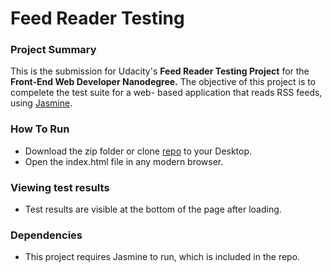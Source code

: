 # Feed Reader Testing

### Project Summary

This is the submission for Udacity's **Feed Reader Testing Project** for the **Front-End Web Developer Nanodegree.** The objective of this project is to compelete the test suite for a web- based application that reads RSS feeds, using [Jasmine](http://jasmine.github.io/).

### How To Run

* Download the zip folder or clone [repo](https://github.com/kinjalparmar/feed_reader) to your Desktop.
* Open the index.html file in any modern browser.

### Viewing test results
* Test results are visible at the bottom of the page after loading.

### Dependencies
* This project requires Jasmine to run, which is included in the repo.

